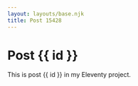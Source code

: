 ```yaml
---
layout: layouts/base.njk
title: Post 15428
---
```


# Post {{ id }}

This is post {{ id }} in my Eleventy project.
